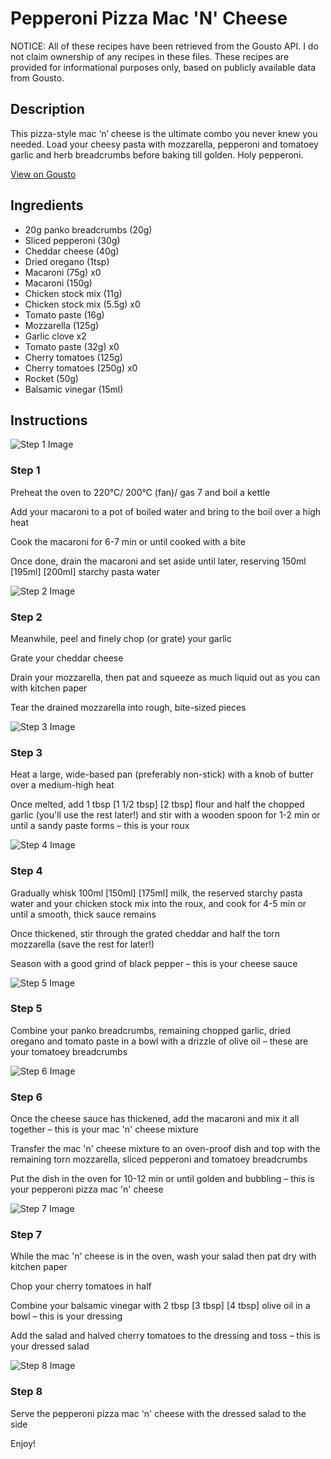 # Pepperoni Pizza Mac 'N' Cheese

NOTICE: All of these recipes have been retrieved from the Gousto API. I do not claim ownership of any recipes in these files. These recipes are provided for informational purposes only, based on publicly available data from Gousto.

## Description

This pizza-style mac ‘n’ cheese is the ultimate combo you never knew you needed. Load your cheesy pasta with mozzarella, pepperoni and tomatoey garlic and herb breadcrumbs before baking till golden. Holy pepperoni.

[View on Gousto](https://www.gousto.co.uk/recipes/cookbook/pepperoni-pizza-mac-n-cheese)

## Ingredients

- 20g panko breadcrumbs (20g)
- Sliced pepperoni (30g)
- Cheddar cheese (40g)
- Dried oregano (1tsp)
- Macaroni (75g) x0
- Macaroni (150g)
- Chicken stock mix (11g)
- Chicken stock mix (5.5g) x0
- Tomato paste (16g)
- Mozzarella (125g)
- Garlic clove x2
- Tomato paste (32g) x0
- Cherry tomatoes (125g)
- Cherry tomatoes (250g) x0
- Rocket (50g)
- Balsamic vinegar (15ml)

## Instructions

![Step 1 Image](https://production-media.gousto.co.uk/cms/recipe-step-image/step-1-1686133777328-x200.jpg)

### Step 1

Preheat the oven to 220°C/ 200°C (fan)/ gas 7 and boil a kettle

Add your macaroni to a pot of boiled water and bring to the boil over a high heat

Cook the macaroni for 6-7 min or until cooked with a bite

Once done, drain the macaroni and set aside until later, reserving 150ml <span class="text-purple">[195ml]</span> <span class="text-danger">[200ml]</span> starchy pasta water

![Step 2 Image](https://production-media.gousto.co.uk/cms/recipe-step-image/step-2-1686133780060-x200.jpg)

### Step 2

Meanwhile, peel and finely chop (or grate) your garlic

Grate your cheddar cheese

Drain your mozzarella, then pat and squeeze as much liquid out as you can with kitchen paper

Tear the drained mozzarella into rough, bite-sized pieces

![Step 3 Image](https://production-media.gousto.co.uk/cms/recipe-step-image/step-3-1686133783380-x200.jpg)

### Step 3

Heat a large, wide-based pan (preferably non-stick) with a knob of butter over a medium-high heat

Once melted, add 1 tbsp <span class="text-purple">[1 1/2 tbsp]</span> <span class="text-danger">[2 tbsp]</span> flour and half the chopped garlic (you'll use the rest later!) and stir with a wooden spoon for 1-2 min or until a sandy paste forms – this is your roux

![Step 4 Image](https://production-media.gousto.co.uk/cms/recipe-step-image/step-4-1686133786477-x200.jpg)

### Step 4

Gradually whisk 100ml <span class="text-purple">[150ml]</span> <span class="text-danger">[175ml]</span> milk, the reserved starchy pasta water and your chicken stock mix into the roux, and cook for 4-5 min or until a smooth, thick sauce remains

Once thickened, stir through the grated cheddar and half the torn mozzarella (save the rest for later!)

Season with a good grind of black pepper – this is your cheese sauce

![Step 5 Image](https://production-media.gousto.co.uk/cms/recipe-step-image/step-5-1686133789657-x200.jpg)

### Step 5

Combine your panko breadcrumbs, remaining chopped garlic, dried oregano and tomato paste in a bowl with a drizzle of olive oil – these are your tomatoey breadcrumbs

![Step 6 Image](https://production-media.gousto.co.uk/cms/recipe-step-image/step-6-1686133793125-x200.jpg)

### Step 6

Once the cheese sauce has thickened, add the macaroni and mix it all together – this is your mac 'n' cheese mixture

Transfer the mac 'n' cheese mixture to an oven-proof dish and top with the remaining torn mozzarella, sliced pepperoni and tomatoey breadcrumbs

Put the dish in the oven for 10-12 min or until golden and bubbling – this is your pepperoni pizza mac 'n' cheese

![Step 7 Image](https://production-media.gousto.co.uk/cms/recipe-step-image/step-7-1686133796556-x200.jpg)

### Step 7

While the mac 'n' cheese is in the oven, wash your salad then pat dry with kitchen paper

Chop your cherry tomatoes in half

Combine your balsamic vinegar with 2 tbsp <span class="text-purple">[3 tbsp]</span> <span class="text-danger">[4 tbsp]</span> olive oil in a bowl – this is your dressing

Add the salad and halved cherry tomatoes to the dressing and toss – this is your dressed salad

![Step 8 Image](https://production-media.gousto.co.uk/cms/recipe-step-image/step-8-1686133799828-x200.jpg)

### Step 8

Serve the pepperoni pizza mac 'n' cheese with the dressed salad to the side

Enjoy!

